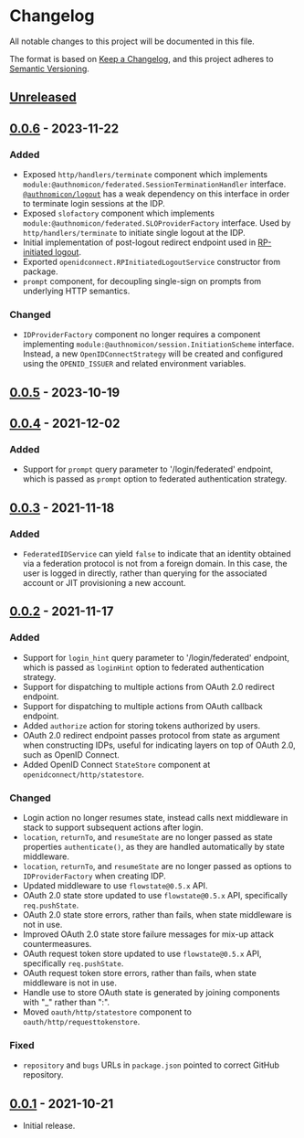 # Changelog
All notable changes to this project will be documented in this file.

The format is based on [Keep a Changelog](https://keepachangelog.com/en/1.0.0/),
and this project adheres to [Semantic Versioning](https://semver.org/spec/v2.0.0.html).

## [Unreleased]

## [0.0.6] - 2023-11-22
### Added
- Exposed `http/handlers/terminate` component which implements `module:@authnomicon/federated.SessionTerminationHandler`
interface.  [`@authnomicon/logout`](https://github.com/authnomicon/logout) has a
weak dependency on this interface in order to terminate login sessions at the
IDP.
- Exposed `slofactory` component which implements `module:@authnomicon/federated.SLOProviderFactory`
interface.  Used by `http/handlers/terminate` to initiate single logout at the
IDP.
- Initial implementation of post-logout redirect endpoint used in [RP-initiated
logout](https://openid.net/specs/openid-connect-rpinitiated-1_0.html).
- Exported `openidconnect.RPInitiatedLogoutService` constructor from package.
- `prompt` component, for decoupling single-sign on prompts from underlying HTTP
semantics.

### Changed
- `IDProviderFactory` component no longer requires a component implementing `module:@authnomicon/session.InitiationScheme`
interface.  Instead, a new `OpenIDConnectStrategy` will be created and
configured using the `OPENID_ISSUER` and related environment variables.


## [0.0.5] - 2023-10-19

## [0.0.4] - 2021-12-02
### Added
- Support for `prompt` query parameter to '/login/federated' endpoint, which is
passed as `prompt` option to federated authentication strategy.

## [0.0.3] - 2021-11-18
### Added

- `FederatedIDService` can yield `false` to indicate that an identity obtained
via a federation protocol is not from a foreign domain.  In this case, the user
is logged in directly, rather than querying for the associated account or JIT
provisioning a new account.

## [0.0.2] - 2021-11-17
### Added

- Support for `login_hint` query parameter to '/login/federated' endpoint, which
is passed as `loginHint` option to federated authentication strategy.
- Support for dispatching to multiple actions from OAuth 2.0 redirect endpoint.
- Support for dispatching to multiple actions from OAuth callback endpoint.
- Added `authorize` action for storing tokens authorized by users.
- OAuth 2.0 redirect endpoint passes protocol from state as argument when
constructing IDPs, useful for indicating layers on top of OAuth 2.0, such as
OpenID Connect.
- Added OpenID Connect `StateStore` component at `openidconnect/http/statestore`.

### Changed

- Login action no longer resumes state, instead calls next middleware in stack
to support subsequent actions after login.
- `location`, `returnTo`, and `resumeState` are no longer passed as state properties
`authenticate()`, as they are handled automatically by state middleware.
- `location`, `returnTo`, and `resumeState` are no longer passed as options to
`IDProviderFactory` when creating IDP.
- Updated middleware to use `flowstate@0.5.x` API.
- OAuth 2.0 state store updated to use `flowstate@0.5.x` API, specifically
`req.pushState`.
- OAuth 2.0 state store errors, rather than fails, when state middleware is not
in use.
- Improved OAuth 2.0 state store failure messages for mix-up attack
countermeasures.
- OAuth request token store updated to use `flowstate@0.5.x` API, specifically
`req.pushState`.
- OAuth request token store errors, rather than fails, when state middleware is
not in use.
- Handle use to store OAuth state is generated by joining components with "_"
rather than ":".
- Moved `oauth/http/statestore` component to `oauth/http/requesttokenstore`.

### Fixed

- `repository` and `bugs` URLs in `package.json` pointed to correct GitHub
repository.


## [0.0.1] - 2021-10-21

- Initial release.

[Unreleased]: https://github.com/authnomicon/federated/compare/v0.0.6...HEAD
[0.0.6]: https://github.com/authnomicon/federated/compare/v0.0.5...v0.0.6
[0.0.5]: https://github.com/authnomicon/federated/compare/v0.0.4...v0.0.5
[0.0.4]: https://github.com/authnomicon/federated/compare/v0.0.3...v0.0.4
[0.0.3]: https://github.com/authnomicon/federated/compare/v0.0.2...v0.0.3
[0.0.2]: https://github.com/authnomicon/federated/compare/v0.0.1...v0.0.2
[0.0.1]: https://github.com/authnomicon/federated/releases/tag/v0.0.1
